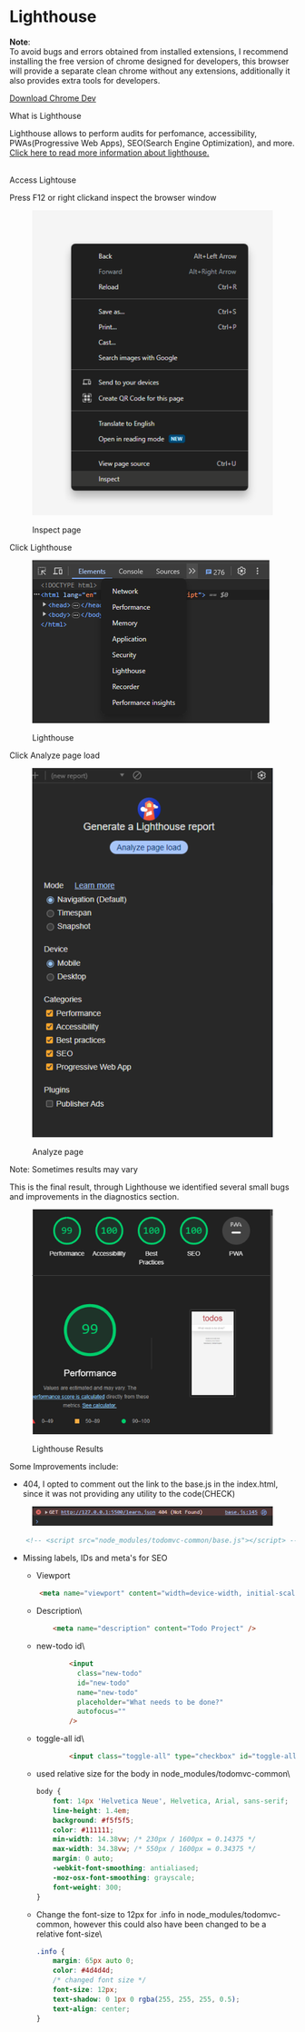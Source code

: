 # Lighthouse

**Note**:\
To avoid bugs and errors obtained from installed extensions, I recommend installing the free version of chrome designed for developers, this browser will provide a separate clean chrome without any extensions, additionally it also provides extra tools for developers.

[Download Chrome Dev](https://www.google.com/chrome/dev/)

What is Lighthouse

Lighthouse allows to perform audits for perfomance, accessibility, PWAs(Progressive Web Apps), SEO(Search Engine Optimization), and more.\
[Click here to read more information about lighthouse.](https://developer.chrome.com/docs/lighthouse/overview)

\
Access Lightouse

Press F12 or right clickand inspect the browser window

<figure><img src="../../../.gitbook/assets/image (4) (1).png" alt=""><figcaption><p>Inspect page</p></figcaption></figure>

Click Lighthouse

<figure><img src="../../../.gitbook/assets/image (5) (1).png" alt=""><figcaption><p>Lighthouse</p></figcaption></figure>

Click Analyze page load

<figure><img src="../../../.gitbook/assets/image (6) (1).png" alt=""><figcaption><p>Analyze page</p></figcaption></figure>

Note: Sometimes results may vary

This is the final result, through Lighthouse we identified several small bugs and improvements in the diagnostics section.

<figure><img src="../../../.gitbook/assets/image (7) (1).png" alt=""><figcaption><p>Lighthouse Results</p></figcaption></figure>

Some Improvements include:

* 404, I opted to comment out the link to the base.js in the index.html, since it was not providing any utility to the code(CHECK)

<figure><img src="../../../.gitbook/assets/image (8) (1).png" alt=""><figcaption></figcaption></figure>

```html
    <!-- <script src="node_modules/todomvc-common/base.js"></script> -->
```

*   Missing labels, IDs and meta's for SEO

    * Viewport



    ```html
        <meta name="viewport" content="width=device-width, initial-scale=1" />
    ```

    *   Description\


        ```html
            <meta name="description" content="Todo Project" />
        ```
    *   new-todo id\


        ```html
                <input
                  class="new-todo"
                  id="new-todo"
                  name="new-todo"
                  placeholder="What needs to be done?"
                  autofocus=""
                />
        ```
    *   toggle-all id\


        ```html
                <input class="toggle-all" type="checkbox" id="toggle-all" />
        ```
    *   used relative size for the body in node\_modules/todomvc-common\


        ```css
        body {
        	font: 14px 'Helvetica Neue', Helvetica, Arial, sans-serif;
        	line-height: 1.4em;
        	background: #f5f5f5;
        	color: #111111;
        	min-width: 14.38vw; /* 230px / 1600px = 0.14375 */
        	max-width: 34.38vw; /* 550px / 1600px = 0.34375 */
        	margin: 0 auto;
        	-webkit-font-smoothing: antialiased;
        	-moz-osx-font-smoothing: grayscale;
        	font-weight: 300;
        }
        ```
    *   Change the font-size to 12px for .info in node\_modules/todomvc-common, however this could also have been changed to be a relative font-size\


        ```css
        .info {
        	margin: 65px auto 0;
        	color: #4d4d4d;
        	/* changed font size */
        	font-size: 12px; 
        	text-shadow: 0 1px 0 rgba(255, 255, 255, 0.5);
        	text-align: center;
        }
        ```
